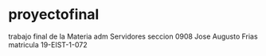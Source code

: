 # proyectofinal
trabajo final de la Materia adm Servidores seccion 0908 Jose Augusto Frias matricula 19-EIST-1-072
